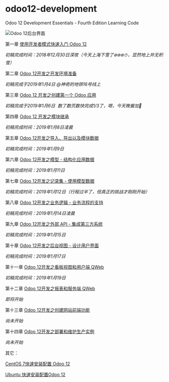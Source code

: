 # odoo12-development
Odoo 12 Development Essentials - Fourth Edition Learning Code

![Odoo 12后台界面](http://upload-images.jianshu.io/upload_images/14565748-2fa442df00b99829.jpg?imageMogr2/auto-orient/strip%7CimageView2/2/w/1240)

第一章 [使用开发者模式快速入门 Odoo 12](https://alanhou.org/developer-mode-odoo12/)

*初稿完成时间：2018年12月30日深夜（今天上海下雪了❄️❄️❄️☃️，显然地上并无积雪）*

第二章 [Odoo 12开发之开发环境准备](https://alanhou.org/odoo12-development-environment/)

*初稿完成于2019年1月4日 @神奇的地铁16号线上*

第三章 [Odoo 12 开发之创建第一个 Odoo 应用](https://alanhou.org/odoo12-first-application/)

*初稿完成于2019年1月6日  数了数页数快完成1/3了，嗯，今天晚餐加🍗*

第四章 [Odoo 12 开发之模块继承](https://alanhou.org/odoo12-extending-modules/)

*初稿完成时间：2019年1月8日凌晨*

第五章 [Odoo 12开发之导入、导出以及模块数据](https://alanhou.org/odoo12-import-export-data/)

*初稿完成时间：2019年1月9日*

第六章 [Odoo 12开发之模型 - 结构化应用数据](https://alanhou.org/odoo12-structuring-data/)

*初稿完成时间：2019年1月11日*

第七章 [Odoo 12开发之记录集 - 使用模型数据](https://alanhou.org/odoo12-recordsets/)

*初稿完成时间：2019年1月12日（行程过半了，但真正的挑战才刚刚开始）*

第八章 [Odoo 12开发之业务逻辑 - 业务流程的支持](https://alanhou.org/odoo12-business-logic/)

*初稿完成时间：2019年1月14日凌晨*

第九章 [Odoo 12开发之外部 API - 集成第三方系统](https://alanhou.org/odoo12-external-api/)

*初稿完成时间：2019年1月15日*

第十章 [Odoo 12开发之后台视图 - 设计用户界面](https://alanhou.org/odoo12-backend-views/)

*初稿完成时间：2019年1月17日*

第十一章 [Odoo 12开发之看板视图和用户端 QWeb](https://alanhou.org/odoo12-kanban-qweb/)

*初稿完成时间：2019年1月19日*

第十二章 [Odoo 12开发之报表和服务端 QWeb](https://alanhou.org/odoo12-reports-qweb/)

*即将开始*

第十三章 [Odoo 12开发之创建网站前端功能](https://alanhou.org/odoo12-frontend/)

*尚未开始*

第十四章 [Odoo 12开发之部署和维护生产实例](https://alanhou.org/odoo12-deployment/)

*尚未开始*

其它：

[CentOS 7快速安装配置 Odoo 12](https://alanhou.org/centos-odoo-12/)

[Ubuntu 快速安装配置Odoo 12](https://alanhou.org/odoo-12/)
